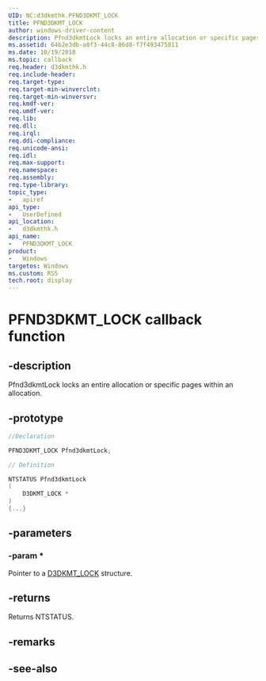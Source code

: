 ```yaml
---
UID: NC:d3dkmthk.PFND3DKMT_LOCK
title: PFND3DKMT_LOCK
author: windows-driver-content
description: Pfnd3dkmtLock locks an entire allocation or specific pages within an allocation.
ms.assetid: 64b2e3db-a8f3-44c8-86d8-f7f493475811
ms.date: 10/19/2018
ms.topic: callback
req.header: d3dkmthk.h
req.include-header:
req.target-type:
req.target-min-winverclnt:
req.target-min-winversvr:
req.kmdf-ver:
req.umdf-ver:
req.lib:
req.dll:
req.irql: 
req.ddi-compliance:
req.unicode-ansi:
req.idl:
req.max-support:
req.namespace:
req.assembly:
req.type-library: 
topic_type: 
-	apiref
api_type: 
-	UserDefined
api_location: 
-	d3dkmthk.h
api_name: 
-	PFND3DKMT_LOCK
product:
-	Windows
targetos: Windows
ms.custom: RS5
tech.root: display
---
```


# PFND3DKMT_LOCK callback function

## -description

Pfnd3dkmtLock locks an entire allocation or specific pages within an allocation. 

## -prototype

```cpp
//Declaration

PFND3DKMT_LOCK Pfnd3dkmtLock; 

// Definition

NTSTATUS Pfnd3dkmtLock 
(
	D3DKMT_LOCK *
)
{...}

```

## -parameters

### -param * 

Pointer to a [D3DKMT_LOCK](ns-d3dkmthk-_d3dkmt_lock.md) structure.

## -returns

Returns NTSTATUS.


## -remarks




## -see-also
